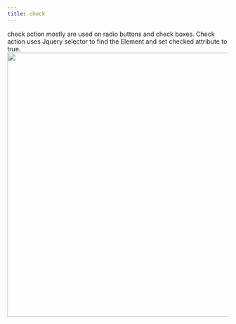 ```yaml
---
title: check
---
```

check action mostly are used on radio buttons and check boxes.
Check action uses Jquery selector to find the Element and set checked attribute to true.
<img src="/sites/default/files/check.jpg" width="600px">